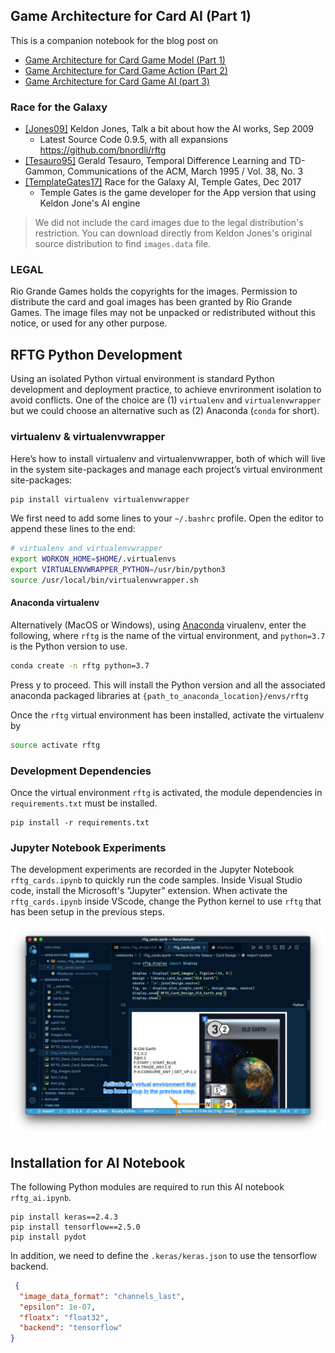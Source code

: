 ## Game Architecture for Card AI (Part 1)
This is a companion notebook for the blog post on
* [Game Architecture for Card Game Model (Part 1)](http://bennycheung.github.io/game-architecture-card-ai-1)
* [Game Architecture for Card Game Action (Part 2)](http://bennycheung.github.io/game-architecture-card-ai-2)
* [Game Architecture for Card Game AI (part 3)](http://bennycheung.github.io/game-architecture-card-ai-3)

### Race for the Galaxy
* <a name="Jones09">[[Jones09]](https://boardgamegeek.com/thread/438698/article/3878167?fbclid=IwAR1KXYI1li66vhPBPwzwNfr8Tvg2Giz5zN5eXpVaugtCQe8DLUbILjzBMUE#3878167)</a> Keldon Jones, Talk a bit about how the AI works, Sep 2009
  * Latest Source Code 0.9.5, with all expansions <https://github.com/bnordli/rftg>
* <a name="Tesauro95">[[Tesauro95]](https://bkgm.com/articles/tesauro/tdl.html)</a> Gerald Tesauro, Temporal Difference Learning and TD-Gammon, Communications of the ACM, March 1995 / Vol. 38, No. 3
* <a name="TempleGates17">[[TemplateGates17]](https://www.templegatesgames.com/race-for-the-galaxy-ai/)</a> Race for the Galaxy AI, Temple Gates, Dec 2017
  * Temple Gates is the game developer for the App version that using Keldon Jone's AI engine

> We did not include the card images due to the legal distribution's restriction. You can download directly from Keldon Jones's original source distribution to find `images.data` file.

### LEGAL
Rio Grande Games holds the copyrights for the images. Permission to distribute the card and goal images has been granted by Rio Grande Games. The image files may not be unpacked or redistributed without this notice, or used for any other purpose.

## <a name="PythonDevelopment"></a> RFTG Python Development
Using an isolated Python virtual environment is standard Python development and deployment practice, to achieve envrironment isolation to avoid conflicts.
One of the choice are (1) `virtualenv` and `virtualenvwrapper` but we could choose an alternative such as (2) Anaconda (`conda` for short).

### <a name="VirtualEnv"></a> virtualenv & virtualenvwrapper
Here’s how to install virtualenv and virtualenvwrapper, both of which will live in the system site-packages and manage each project’s virtual environment site-packages:

```sh
pip install virtualenv virtualenvwrapper
```

We first need to add some lines to your `~/.bashrc` profile.
Open the editor to append these lines to the end:

```sh
# virtualenv and virtualenvwrapper
export WORKON_HOME=$HOME/.virtualenvs
export VIRTUALENVWRAPPER_PYTHON=/usr/bin/python3
source /usr/local/bin/virtualenvwrapper.sh
```

#### Anaconda virtualenv
Alternatively (MacOS or Windows), using [Anaconda](https://www.anaconda.com/) virualenv, enter the following, where `rftg` is the name of the virtual environment,
and `python=3.7` is the Python version to use.

```bash
conda create -n rftg python=3.7
```

Press y to proceed. This will install the Python version and all the associated anaconda packaged libraries at `{path_to_anaconda_location}/envs/rftg`

Once the `rftg` virtual environment has been installed, activate the virtualenv by

```bash
source activate rftg
```

### <a name="Dependencies"></a> Development Dependencies
Once the virtual environment `rftg` is activated, the module dependencies in `requirements.txt` must be installed.

```
pip install -r requirements.txt
```

### <a name="Notebook"></a> Jupyter Notebook Experiments
The development experiments are recorded in the Jupyter Notebook `rftg_cards.ipynb` to quickly run the code samples.
Inside Visual Studio code, install the Microsoft's "Jupyter" extension. When activate the `rftg_cards.ipynb` inside VScode, change the Python kernel to use `rftg` that has been setup in the previous steps.

![Running VSCode Jupyter Notebook](images/RFTG_VScode_Jupyter_Notebook-annotated.png)

## Installation for AI Notebook

The following Python modules are required to run this AI notebook `rftg_ai.ipynb`.

```
pip install keras==2.4.3
pip install tensorflow==2.5.0
pip install pydot
```

In addition, we need to define the `.keras/keras.json` to use the tensorflow backend.

```json
 {
  "image_data_format": "channels_last",
  "epsilon": 1e-07,
  "floatx": "float32",
  "backend": "tensorflow"
}
```
